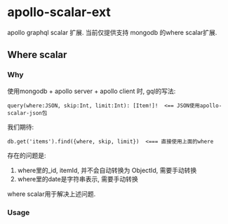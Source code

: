 # apollo-scalar-ext
apollo graphql scalar 扩展. 
当前仅提供支持 mongodb 的where scalar扩展.

## Where scalar
### Why
使用mongodb + apollo server + apollo client 时, gql的写法:

    query(where:JSON, skip:Int, limit:Int): [Item!]!  <== JSON使用apollo-scalar-json包
   
我们期待:
    
    db.get('items').find({where, skip, limit})  <=== 直接使用上面的where
  
存在的问题是:
1. where里的_id, itemId, 并不会自动转换为 ObjectId, 需要手动转换
2. where里的date是字符串表示, 需要手动转换

where scalar用于解决上述问题.

### Usage

